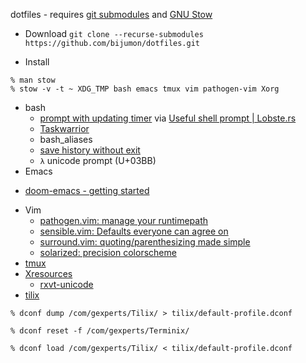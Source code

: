 dotfiles - requires [git submodules](https://git-scm.com/book/en/v2/Git-Tools-Submodules) and [GNU Stow](https://www.gnu.org/software/stow/manual/stow.html#Introduction)

+ Download
`git clone --recurse-submodules https://github.com/bijumon/dotfiles.git`

+ Install
``` shell
% man stow
% stow -v -t ~ XDG_TMP bash emacs tmux vim pathogen-vim Xorg
```

- bash
  * [prompt with updating timer](https://redandblack.io/blog/2020/bash-prompt-with-updating-time/) via [Useful shell prompt | Lobste.rs](https://lobste.rs/s/s5jj3v/useful_shell_prompt)
  * [Taskwarrior](https://taskwarrior.org/docs/start.html)
  * bash_aliases
  * [save history without exit](https://superuser.com/questions/555310/bash-save-history-without-exit)
  * `λ` unicode prompt (U+03BB)
- Emacs
 * [doom-emacs - getting started](https://github.com/hlissner/doom-emacs/blob/develop/docs/getting_started.org)
- Vim
  * [pathogen.vim: manage your runtimepath](https://github.com/tpope/vim-pathogen)
  * [sensible.vim: Defaults everyone can agree on](https://github.com/tpope/vim-sensible)
  * [surround.vim: quoting/parenthesizing made simple](https://github.com/tpope/vim-surround)
  * [solarized: precision colorscheme](https://github.com/altercation/vim-colors-solarized)
- [tmux](https://github.com/tmux/tmux/wiki)
- [Xresources](https://github.com/bijumon/dotfiles/blob/main/Xorg/.Xresources)
  * [rxvt-unicode](https://github.com/bijumon/dotfiles/blob/main/Xorg/.Xresources)
- [tilix](https://github.com/gnunn1/tilix/)
``` shell 
% dconf dump /com/gexperts/Tilix/ > tilix/default-profile.dconf

% dconf reset -f /com/gexperts/Terminix/

% dconf load /com/gexperts/Tilix/ < tilix/default-profile.dconf
```
